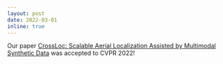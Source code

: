 ```yaml
---
layout: post
date: 2022-03-01
inline: true
---
```


Our paper [CrossLoc: Scalable Aerial Localization Assisted by Multimodal Synthetic Data](https://crossloc.github.io/) was accepted to CVPR 2022!